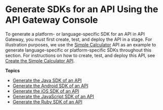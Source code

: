 # Generate SDKs for an API Using the API Gateway Console<a name="how-to-generate-sdk-console"></a>

 To generate a platform\- or language\-specific SDK for an API in API Gateway, you must first create, test, and deploy the API in a stage\. For illustration purposes, we use the [Simple Calculator](simple-calc-lambda-api-swagger-definition.md) API as an example to generate language\-specific or platform\-specific SDKs throughout this section\. For instructions on how to create, test, and deploy this API, see [Create the Simple Calculator API](simple-calc-lambda-api.md)\. 

**Topics**
+ [Generate the Java SDK of an API](generate-java-sdk-of-an-api.md)
+ [Generate the Android SDK of an API](genearte-android-sdk-of-an-api.md)
+ [Generate the iOS SDK of an API](genearte-ios-sdk-of-an-api.md)
+ [Generate the JavaScript SDK of an API](genearte-javascript-sdk-of-an-api.md)
+ [Generate the Ruby SDK of an API](generate-ruby-sdk-of-an-api.md)